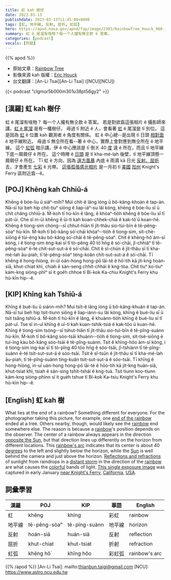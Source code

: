 ```yaml
---
title: 虹 kah 樹仔
date: 2023-03-13
publishdate: 2023-03-13T11:45:00+0800
tags: [虹, 地平線, 反射, 屈折, 虹弧]
hero: https://apod.nasa.gov/apod/fap/image/2303/RainbowTree_Houck_960.jpg
summary: 虹 ê 尾溜有啥物？每一个人攏有無仝款 ê 答案。
categories: [podcast]
vocals: [阿錕]
---
```


{{% apod %}}

- 原始文章：[Rainbow Tree](https://apod.nasa.gov/apod/ap230313.html)
- 影像來源 kah 版權：[Eric Houck](https://www.instagram.com/a_guy_named_eric/)
- 台文翻譯：[An-Li Tsai][An-Li Tsai] ([NCU][NCU])

{{< podcast "clgmor5b000m301u38pt56gy2" >}}

## [漢羅] 虹 kah 樹仔
虹 ê 尾溜有啥物？
每一个人攏有無仝款 ê 答案。
若是對欲翕這張相片 ê 攝影師來講，[虹 ê 尾溜][end of the rainbow] 是有一欉樹仔。
毋過 tī 附近 ê 人，會看著 [虹][rainbow 1] ê 尾溜是 tī 別位。
這是因為 [虹][rainbow 2] ê 位置 kah 觀測者 ê 角度有關係。
虹 ê 中心總--是出現 tī 日頭 [相對面][opposite the Sun] ê 地平線附近。
毋過 tī 無仝所在看--著 ê 中心，實際上會對應到無仝所在 ê 地平線。
這个 [虹弧][rainbow's arc] 暗示講，伊 ê 中心應該是 tī 倒爿 40 [度][degrees] 遠 ê 所在，而且 tī 地平線下底一屑屑仔 ê 所在。
這个時陣 ê [日頭][Sun] 是 tī kha-mé-lah 後壁，tī 地平線頂懸一屑屑仔 ê 所在。
Tī 虹 ê 方向，因為 [遠方風暴][distant storm] 內底 ê 雨滴 kā 日光 [反射、屈折][Reflections and refractions] 去，才會產生 [七彩][colorful] ê 光帶。
[這張孤張感光相片][This single exposure image]  是一月初 tī [美國][USA] [加州][California] Knight's Ferry 區附近翕--ê。



## [POJ] Khēng kah Chhiū-á
Khēng ê bóe-liu ū siáⁿ-mi̍h?
Múi chi̍t-ê lâng lóng ū bô-kâng-khoán ê tap-àn.
Nā-sī tùi beh hip chit-tiuⁿ siōng ê liap-iáⁿ-su lâi kóng, khēng ê bóe-liu sī ū chi̍t châng chhiū-á.
M̄-koh tī hù-kīn ê lâng, ē khòaⁿ-tio̍h khēng ê bóe-liu sī tī pa̍t-ūi.
Che sī in-ūi khēng ê ūi-tì kah koan-chhek-chiá ê kak-tō͘ ū koan-hē.
Khēng ê tiong-sim chóng--sī chhut-hiān tī ji̍t-thâu sio-tùi-bīn ê tē-pêng-sòaⁿ hù-kīn.
M̄-koh tī bô-kâng só͘-chāi khòaⁿ--tio̍h ê tiong-sim, si̍t-chè-siōng ē tùi-èng kàu bô-kâng só͘-chāi ê tē-pêng-sòaⁿ.
Chit ê khēng-hô͘ àm-sī kóng, i ê tiong-sim èng-kai sī tī tò-pêng 40 tō͘ hn̄g ê só͘-chāi, jî-chhiáⁿ tī tē-pêng-sòaⁿ ē-té chi̍t-sut-sut-á ê só͘-chāi.
Chit ê sî-chūn ê ji̍t-thâu sī tī kha-mé-lah āu-piah, tī tē-pêng-sòaⁿ téng-koân chi̍t-sut-sut-á ê só͘-chāi.
Tī khēng ê hong-hiòng, in-ūi oán-hong hong-pō lāi-té ê hō͘-tih kā ji̍t-kng hoán-siā, khut-chiat khì, chiah ē sán-seng chhit-chhái ê kng-tòa.
Chit tiuⁿ ko͘-tiuⁿ kám-kng siòng-phìⁿ sī it goe̍h chhoe tī Bí-kok Ka-chiu Knight's Ferry khu hù-kīn hip--ê.



## [KIP] Khīng kah Tshiū-á
Khīng ê bué-liu ū siánn-mi̍h?
Muí tsi̍t-ê lâng lóng ū bô-kâng-khuán ê tap-àn.
Nā-sī tuì beh hip tsit-tiunn siōng ê liap-iánn-su lâi kóng, khīng ê bué-liu sī ū tsi̍t tsâng tshiū-á.
M̄-koh tī hù-kīn ê lâng, ē khuànn-tio̍h khīng ê bué-liu sī tī pa̍t-uī.
Tse sī in-uī khīng ê uī-tì kah kuan-tshik-tsiá ê kak-tōo ū kuan-hē.
Khīng ê tiong-sim tsóng--sī tshut-hiān tī ji̍t-thâu sio-tuì-bīn ê tē-pîng-suànn hù-kīn.
M̄-koh tī bô-kâng sóo-tsāi khuànn--tio̍h ê tiong-sim, si̍t-tsè-siōng ē tuì-ìng kàu bô-kâng sóo-tsāi ê tē-pîng-suànn.
Tsit ê khīng-hôo àm-sī kóng, i ê tiong-sim ìng-kai sī tī tò-pîng 40 tōo hn̄g ê sóo-tsāi, jî-tshiánn tī tē-pîng-suànn ē-té tsi̍t-sut-sut-á ê sóo-tsāi.
Tsit ê sî-tsūn ê ji̍t-thâu sī tī kha-mé-lah āu-piah, tī tē-pîng-suànn tíng-kuân tsi̍t-sut-sut-á ê sóo-tsāi.
Tī khīng ê hong-hiòng, in-uī uán-hong hong-pō lāi-té ê hōo-tih kā ji̍t-kng huán-siā, khut-tsiat khì, tsiah ē sán-sing tshit-tshái ê kng-tuà.
Tsit tiunn koo-tiunn kám-kng siòng-phìnn sī it gue̍h tshue tī Bí-kok Ka-tsiu Knight's Ferry khu hù-kīn hip--ê.



## [English] 虹 kah 樹

What lies at the end of a rainbow?
Something different for everyone.
For the photographer taking this picture, for example, one [end of the rainbow][end of the rainbow] ended at a tree.
Others nearby, though, would likely see the [rainbow][rainbow 1] end somewhere else.
The reason is because a [rainbow][rainbow 2]'s position depends on the observer.
The center of a rainbow always appears in the direction [opposite the Sun][opposite the Sun], but that direction lines up differently on the horizon from different locations.
This [rainbow's arc][rainbow's arc] indicates that its center is about 40 [degrees][degrees] to the left and slightly below the horizon, while the [Sun][Sun] is well behind the camera and just above the horizon.
[Reflections and refractions][Reflections and refractions] of sunlight from raindrops in a [distant storm][distant storm] in the direction of the [rainbow][rainbow 3] are what causes the [colorful][colorful] bands of light.
[This single exposure image][This single exposure image] was captured in early January [near Knight's Ferry][near Knight's Ferry], [California][California], [USA][USA].


## 詞彙學習

|漢羅|POJ|KIP|華語|English|
|-|-|-|-|-|
|虹|khēng|khīng|彩虹|rainbow|
|地平線|tē-pêng-sòaⁿ|tē-pîng-suànn|地平線|horizon|
|反射|hoán-siā|huán-siā|反射|reflection|
|屈折|khut-chiat|khut-tsiat|折射|refraction|
|虹弧|khēng hô͘|khīng hôo|彩虹弧|rainbow's arc|

{{% /apod %}}
[An-Li Tsai]: mailto:thianbun.taigi@gmail.com
[NCU]: https://www.astro.ncu.edu.tw

[copyright]: https://apod.nasa.gov/apod/fap/lib/about_apod.html#srapply
[License]: https://creativecommons.org/licenses/by/2.0/


[end of the rainbow]:https://youtu.be/PSZxmZmBfnU
[rainbow 1]:https://en.wikipedia.org/wiki/Rainbow
[rainbow 2]:https://youtu.be/xkDhQGXqwCM
[opposite the Sun]:https://apod.nasa.gov/apod/ap190624.html
[rainbow's arc]:https://apod.nasa.gov/apod/ap221227.html
[degrees]:https://www.mathsisfun.com/geometry/degrees.html
[Sun]:https://solarsystem.nasa.gov/solar-system/sun/by-the-numbers/
[Reflections and refractions]:https://atoptics.co.uk/rainbows/primrays.htm
[distant storm]:https://apod.nasa.gov/apod/ap170226.html
[rainbow 3]:https://atoptics.co.uk/bows.htm
[colorful]:https://en.wikipedia.org/wiki/Rainbow#/media/File:Rainbow1.svg
[This single exposure image]:https://www.instagram.com/p/CnFDoMGJCBn/
[near Knight's Ferry]:https://youtu.be/HTTFCm5ueA8?t=39
[California]:https://en.wikipedia.org/wiki/California
[USA]:https://en.wikipedia.org/wiki/United_States
